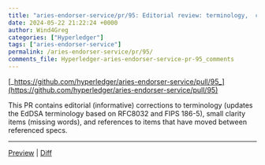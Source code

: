 ```yaml
---
title: "aries-endorser-service/pr/95: Editorial review: terminology,  clarity, reference consistency"
date: 2024-05-22 21:22:24 +0000
author: Wind4Greg
categories: ["Hyperledger"]
tags: ["aries-endorser-service"]
permalink: /aries-endorser-service/pr/95/
comments_file: Hyperledger-aries-endorser-service-pr-95_comments
---
```


[_https://github.com/hyperledger/aries-endorser-service/pull/95_](https://github.com/hyperledger/aries-endorser-service/pull/95)

This PR  contains editorial (informative) corrections to  terminology (updates  the  EdDSA terminology based on RFC8032 and FIPS 186-5), small  clarity items (missing words),  and references to items  that have  moved between  referenced specs.


<!--
    This comment and the below content is programmatically generated.
    You may add a comma-separated list of anchors you'd like a
    direct link to below (e.g. #idl-serializers, #idl-sequence):

    Don't remove this comment or modify anything below this line.
    If you don't want a preview generated for this pull request,
    just replace the whole of this comment's content by "no preview"
    and remove what's below.
-->
***
<a href="https://pr-preview.s3.amazonaws.com/Wind4Greg/vc-di-eddsa/pull/95.html" title="Last updated on Aug 23, 2024, 9:51 PM UTC (325920d)">Preview</a> | <a href="https://pr-preview.s3.amazonaws.com/w3c/vc-di-eddsa/95/53bfa73...Wind4Greg:325920d.html" title="Last updated on Aug 23, 2024, 9:51 PM UTC (325920d)">Diff</a>